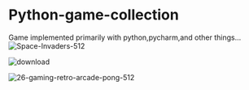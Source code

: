 # Python-game-collection
Game implemented primarily with python,pycharm,and other things...
![Space-Invaders-512](https://user-images.githubusercontent.com/39555628/57581323-6bb88400-74e8-11e9-80c4-02363652aaa7.png)

![download](https://user-images.githubusercontent.com/39555628/57581328-7b37cd00-74e8-11e9-936e-ddd257af4924.png)

![26-gaming-retro-arcade-pong-512](https://user-images.githubusercontent.com/39555628/57581331-87bc2580-74e8-11e9-8674-4a6e09ec620a.png)
